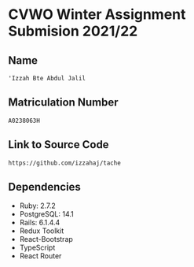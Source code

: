 # CVWO Winter Assignment Submision 2021/22

## Name
```
'Izzah Bte Abdul Jalil
```

## Matriculation Number
```
A0238063H
```

## Link to Source Code
```
https://github.com/izzahaj/tache
```

## Dependencies
* Ruby: 2.7.2
* PostgreSQL: 14.1
* Rails: 6.1.4.4
* Redux Toolkit
* React-Bootstrap
* TypeScript
* React Router
